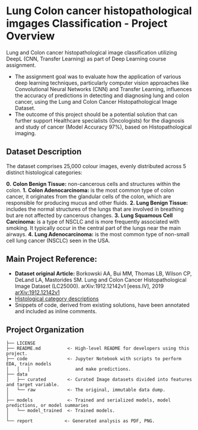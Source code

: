 # Lung Colon cancer histopathological imgages Classification - Project Overview
Lung and Colon cancer histopathological image classification utilizing DeepL (CNN, Transfer Learning) as part of Deep Learning course assignment.
- The assignment goal was to evaluate how the application of various deep learning techniques, particularly computer vision approaches like Convolutional Neural Networks (CNN) and Transfer Learning, influences the accuracy of predictions in detecting and diagnosing lung and colon cancer, using the Lung and Colon Cancer Histopathological Image Dataset.
- The outcome of this project should be a potential solution that can further support Healthcare specialists (Oncologists) for the diagnosis and study of cancer (Model Accuracy 97%), based on Histopathological imaging.

## Dataset Description
The dataset comprises 25,000 colour images, evenly distributed across 5 distinct histological categories:

**0.** **Colon Benign Tissue:** non-cancerous cells and structures within the colon.
**1.** **Colon Adenocarcinoma:** is the most common type of colon cancer, it originates from the glandular cells of the colon, which are responsible for producing mucus and other fluids.
**2.** **Lung Benign Tissue:** includes the normal structures of the lungs that are involved in breathing but are not affected by cancerous changes.
**3.** **Lung Squamous Cell Carcinoma:** is a type of NSCLC and is more frequently associated with smoking. It typically occur in the central part of the lungs near the main airways.
**4.** **Lung Adenocarcinoma:** is the most common type of non-small cell lung cancer (NSCLC) seen in the USA.

## Main Project Reference:

- **Dataset original Article:** Borkowski AA, Bui MM, Thomas LB, Wilson CP, DeLand LA, Mastorides SM. Lung and Colon Cancer Histopathological Image Dataset (LC25000). arXiv:1912.12142v1 [eess.IV], 2019 [arXiv:1912.12142v1](https://arxiv.org/abs/1912.12142v1)
- [Histological category descriptions](https://www.ncbi.nlm.nih.gov/)
- Snippets of code, derived from existing solutions, have been annotated and included as inline comments.





Project Organization
------------

    ├── LICENSE
    ├── README.md          <- High-level README for developers using this project.
    ├── code               <- Jupyter Notebook with scripts to perform EDA, train models 
    │   │   │                 and make predictions.
    ├── data
    │   ├── curated        <- Curated Image datasets divided into features and target variable.
    │   └── raw            <- The original, immutable data dump.
    │
    ├── models             <- Trained and serialized models, model predictions, or model summaries
    │   └── model_trained  <- Trained models.   
    │
    └── report            <- Generated analysis as PDF, PNG.
